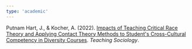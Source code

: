 ```yaml
---
type: 'academic'
---
```

Putnam Hart, J., & Kocher, A. (2022). [Impacts of Teaching Critical Race Theory and Applying Contact Theory Methods to Student's Cross-Cultural Competency in Diversity Courses](https://journals.sagepub.com/doi/abs/10.1177/0092055X221104836). *Teaching Sociology*. 
